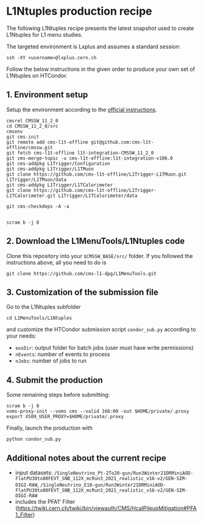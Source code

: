 # L1Ntuples production recipe

The following L1Ntuples recipe presents the latest snapshot used to create L1Ntuples
for L1 menu studies.

The targeted environment is Lxplus and assumes a standard session:
```
ssh -XY <username>@lxplus.cern.ch
```

Follow the below instructions in the given order to produce your own set of L1Ntuples
on HTCondor.

## 1. Environment setup
Setup the environment according to the [official instructions](https://twiki.cern.ch/twiki/bin/view/CMSPublic/SWGuideL1TStage2Instructions#Environment_Setup_with_Integrati).
```
cmsrel CMSSW_11_2_0
cd CMSSW_11_2_0/src
cmsenv
git cms-init
git remote add cms-l1t-offline git@github.com:cms-l1t-offline/cmssw.git
git fetch cms-l1t-offline l1t-integration-CMSSW_11_2_0
git cms-merge-topic -u cms-l1t-offline:l1t-integration-v106.0
git cms-addpkg L1Trigger/Configuration
git cms-addpkg L1Trigger/L1TMuon
git clone https://github.com/cms-l1t-offline/L1Trigger-L1TMuon.git L1Trigger/L1TMuon/data
git cms-addpkg L1Trigger/L1TCalorimeter
git clone https://github.com/cms-l1t-offline/L1Trigger-L1TCalorimeter.git L1Trigger/L1TCalorimeter/data

git cms-checkdeps -A -a


scram b -j 8
```

## 2. Download the L1MenuTools/L1Ntuples code
Clone this repository into your `$CMSSW_BASE/src/` folder. If you followed the
instructions above, all you need to do is
```
git clone https://github.com/cms-l1-dpg/L1MenuTools.git
```

## 3. Customization of the submission file
Go to the L1Ntuples subfolder
```
cd L1MenuTools/L1Ntuples
```
and customize the HTCondor submission script `condor_sub.py` according to your needs:
- `eosDir`: output folder for batch jobs (user must have write permissions)
- `nEvents`: number of events to process
- `nJobs`: number of jobs to run


## 4. Submit the production
Some remaining steps before submitting:
```
scram b -j 8
voms-proxy-init --voms cms --valid 168:00 -out $HOME/private/.proxy
export X509_USER_PROXY=$HOME/private/.proxy
```

Finally, launch the production with
```
python condor_sub.py
```

## Additional notes about the current recipe
- input datasets: `/SingleNeutrino_Pt-2To20-gun/Run3Winter21DRMiniAOD-FlatPU30to80FEVT_SNB_112X_mcRun3_2021_realistic_v16-v2/GEN-SIM-DIGI-RAW`,
`/SingleNeutrino_E10-gun/Run3Winter21DRMiniAOD-FlatPU30to80FEVT_SNB_112X_mcRun3_2021_realistic_v16-v2/GEN-SIM-DIGI-RAW `
- includes the PFA1' Filter (https://twiki.cern.ch/twiki/bin/viewauth/CMS/HcalPileupMitigation#PFA1_Filter)

